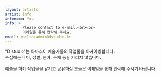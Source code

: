 ```yaml
---
layout: artists
artist: info
infoname: You
info: >
        Please contact to e-mail.<br><br>
        이메일을 통해 연락해 주세요.
email: mailto:admin@dstudio.kr
---
```

<article class="work">
        <p>"<span>D studio</span>"는 아마추어 예술가들의 작업물을 아카이빙합니다.<br>수집에는 나이, 성별, 분야, 주제 등을 가리지 않습니다.<br><br> 예술을 하며 작업물을 남기고 공유하실 분들은 이메일을 통해 연락해 주시기 바랍니다.</p>

</article>